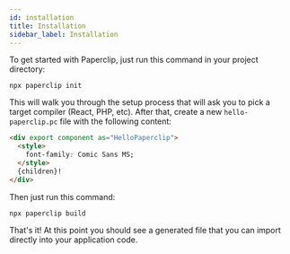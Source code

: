 ```yaml
---
id: installation
title: Installation
sidebar_label: Installation
---
```


To get started with Paperclip, just run this command in your project directory:

```
npx paperclip init
```

This will walk you through the setup process that will ask you to pick a target compiler (React, PHP, etc). After that, create a new `hello-paperclip.pc` file with the following content:

```html
<div export component as="HelloPaperclip">
  <style>
    font-family: Comic Sans MS;
  </style>
  {children}!
</div>
```

Then just run this command:

```
npx paperclip build
```

That's it! At this point you should see a generated file that you can import directly into your application code.

